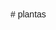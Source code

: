 <!DOCTYPE html>
<html lang="gl">
<head>
  <meta charset="UTF-8">
  <meta name="viewport" content="width=device-width, initial-scale=1.0">
  <title>Tarxetas de Bioloxía: As Plantas</title>
  <!-- Tailwind CSS CDN -->
  <script src="https://cdn.tailwindcss.com"></script>
  <!-- Google Fonts: Montserrat -->
  <link href="https://fonts.googleapis.com/css2?family=Montserrat:wght@400;700&display=swap" rel="stylesheet">
  <!-- React y ReactDOM -->
  <script src="https://unpkg.com/react@18.2.0/umd/react.production.min.js"></script>
  <script src="https://unpkg.com/react-dom@18.2.0/umd/react-dom.production.min.js"></script>
  <!-- Babel para transformar JSX -->
  <script src="https://unpkg.com/@babel/standalone@7.24.7/babel.min.js"></script>
  <style>
    body { 
      font-family: 'Montserrat', sans-serif; 
    }
    @keyframes fadeIn {
      from { opacity: 0; transform: translateY(10px); }
      to { opacity: 1; transform: translateY(0); }
    }
    .animate-fadeIn {
      animation: fadeIn 0.3s ease-in-out;
    }
  </style>
</head>
<body class="bg-black text-white">
  <div id="root"></div>
  <script type="text/babel">
    try {
      const mainFlashcards = [
        {
          question: "Cal é a función principal das raíces nunha planta?",
          options: ["Realizar a fotosíntese", "Absorber auga e nutrientes", "Producir flores", "Soster as follas"],
          correct: 1
        },
        {
          question: "Que parte da planta realiza a fotosíntese?",
          options: ["Raíz", "Talo", "Folla", "Flor"],
          correct: 2
        },
        {
          question: "Como se chama o proceso polo que as plantas producen o seu propio alimento?",
          options: ["Respiración", "Fotosíntese", "Transpiración", "Xerminación"],
          correct: 1
        },
        {
          question: "Que precisan as plantas para realizar a fotosíntese?",
          options: ["Osíxeno e glicosa", "Luz solar, auga e dióxido de carbono", "Só auga", "Só luz solar"],
          correct: 1
        },
        {
          question: "Que tipo de planta non ten flores nin sementes?",
          options: ["Árbores", "Fentos", "Roseiras", "Cactus"],
          correct: 1
        },
        {
          question: "Que parte da flor contén os óvulos?",
          options: ["Pétalos", "Sépalos", "Pistilo", "Estames"],
          correct: 2
        },
        {
          question: "Como se chama a reprodución que implica pole e óvulos?",
          options: ["Asexual", "Sexual", "Por esporas", "Por estacas"],
          correct: 1
        },
        {
          question: "Que tipo de planta ten sementes protexidas dentro de froitos?",
          options: ["Ximnospermas", "Anxiospermas", "Fentos", "Musgos"],
          correct: 1
        },
        {
          question: "Cal é a función do talo?",
          options: ["Absorber auga", "Soster a planta e transportar nutrientes", "Producir sementes", "Realizar a fotosíntese"],
          correct: 1
        },
        {
          question: "Que son os estames nunha flor?",
          options: ["Partes femininas", "Partes masculinas", "Follas modificadas", "Raíces aéreas"],
          correct: 1
        },
        {
          question: "Que tipo de planta é un piñeiro?",
          options: ["Anxiosperma", "Ximnosperma", "Fento", "Musgo"],
          correct: 1
        },
        {
          question: "Que precisan as sementes para xerminar?",
          options: ["Só luz", "Auga, osíxeno e temperatura adecuada", "Só osíxeno", "Só terra"],
          correct: 1
        },
        {
          question: "Que son os musgos?",
          options: ["Plantas con flores", "Plantas sen raíces verdadeiras", "Árbores grandes", "Plantas acuáticas"],
          correct: 1
        },
        {
          question: "Que gas liberan as plantas durante a fotosíntese?",
          options: ["Dióxido de carbono", "Osíxeno", "Nitróxeno", "Hidróxeno"],
          correct: 1
        },
        {
          question: "Que parte da planta protexe a flor antes de que se abra?",
          options: ["Pétalos", "Sépalos", "Pistilo", "Estames"],
          correct: 1
        },
        {
          question: "Que é a clorofila?",
          options: ["Un tipo de raíz", "Un pigmento verde", "Unha semente", "Un tipo de flor"],
          correct: 1
        },
        {
          question: "Que tipo de reprodución NON require polinización?",
          options: ["Sexual", "Asexual", "Por esporas", "Por sementes"],
          correct: 1
        },
        {
          question: "Que son as anxiospermas?",
          options: ["Plantas sen sementes", "Plantas con flores e froitos", "Plantas con esporas", "Plantas sen raíces"],
          correct: 1
        },
        {
          question: "Cal é a función dos pétalos nunha flor?",
          options: ["Protexer a flor", "Atraer insectos", "Producir pole", "Absorber auga"],
          correct: 1
        },
        {
          question: "Que tipo de planta é un fento?",
          options: ["Anxiosperma", "Ximnosperma", "Planta sen sementes", "Planta con flores"],
          correct: 2
        },
        {
          question: "Que transporta o talo desde as raíces ás follas?",
          options: ["Só osíxeno", "Auga e nutrientes", "Só glicosa", "Dióxido de carbono"],
          correct: 1
        },
        {
          question: "Como se chama o proceso polo que as plantas perden auga?",
          options: ["Fotosíntese", "Transpiración", "Respiración", "Polinización"],
          correct: 1
        },
        {
          question: "Que son as ximnospermas?",
          options: ["Plantas con flores", "Plantas con sementes espidas", "Plantas sen raíces", "Plantas acuáticas"],
          correct: 1
        },
        {
          question: "Que parte da planta contén clorofila?",
          options: ["Raíz", "Folla", "Talo", "Flor"],
          correct: 1
        },
        {
          question: "Que precisan as plantas para crecer sans?",
          options: ["Só auga", "Luz, auga, nutrientes e aire", "Só luz", "Só terra"],
          correct: 1
        },
        {
          question: "Que é a polinización?",
          options: ["Produción de follas", "Transferencia de pole", "Absorción de auga", "Crecemento de raíces"],
          correct: 1
        },
        {
          question: "Que tipo de planta é unha roseira?",
          options: ["Ximnosperma", "Anxiosperma", "Fento", "Musgo"],
          correct: 1
        },
        {
          question: "Que producen as plantas durante a fotosíntese?",
          options: ["Dióxido de carbono", "Glicosa e osíxeno", "Só glicosa", "Só osíxeno"],
          correct: 1
        },
        {
          question: "Que son as esporas?",
          options: ["Sementes grandes", "Células reprodutivas dalgunhas plantas", "Follas pequenas", "Raíces aéreas"],
          correct: 1
        },
        {
          question: "Que parte da planta crece baixo terra?",
          options: ["Talo", "Folla", "Raíz", "Flor"],
          correct: 2
        }
      ];

      const secretFlashcards = [
        {
          question: "Que estrutura da planta axuda a fixala ao chan?",
          options: ["Follas", "Raíces", "Flores", "Talo"],
          correct: 1
        },
        {
          question: "Que parte da folla contén os estomas?",
          options: ["Epiderme", "Cloroplastos", "Vainas", "Pétalos"],
          correct: 0
        },
        {
          question: "Que é a savia nas plantas?",
          options: ["Un tipo de flor", "Líquido que transporta nutrientes", "Unha semente", "Un pigmento"],
          correct: 1
        },
        {
          question: "Que tipo de planta ten conos en lugar de froitos?",
          options: ["Anxiospermas", "Ximnospermas", "Fentos", "Musgos"],
          correct: 1
        },
        {
          question: "Que axudan a facer os insectos na polinización?",
          options: ["Producir sementes", "Transportar pole", "Absorber auga", "Realizar fotosíntese"],
          correct: 1
        },
        {
          question: "Que parte da semente se converte na nova planta?",
          options: ["Cotiledóns", "Embrión", "Testa", "Endosperma"],
          correct: 1
        },
        {
          question: "Como se chama a reprodución por estacas ou tubérculos?",
          options: ["Sexual", "Asexual", "Por esporas", "Por polinización"],
          correct: 1
        },
        {
          question: "Que tipo de planta é un carballo?",
          options: ["Fento", "Musgo", "Anxiosperma", "Ximnosperma"],
          correct: 2
        },
        {
          question: "Que función teñen os estomas nas follas?",
          options: ["Absorber luz", "Intercambio de gases", "Producir sementes", "Transportar auga"],
          correct: 1
        },
        {
          question: "Que é o xilema nas plantas?",
          options: ["Un pigmento", "Un tecido que transporta auga", "Unha flor", "Unha semente"],
          correct: 1
        },
        {
          question: "Que tipo de planta necesita moita humidade para vivir?",
          options: ["Cactus", "Fentos", "Piñeiros", "Roseiras"],
          correct: 1
        },
        {
          question: "Que produce o pistilo nunha flor?",
          options: ["Pole", "Óvulos", "Sementes", "Pétalos"],
          correct: 1
        },
        {
          question: "Que é a transpiración nas plantas?",
          options: ["Produción de froitos", "Perda de auga por evaporación", "Absorción de luz", "Crecemento de raíces"],
          correct: 1
        },
        {
          question: "Que tipo de planta é un tomateiro?",
          options: ["Ximnosperma", "Fento", "Anxiosperma", "Musgo"],
          correct: 2
        },
        {
          question: "Que axuda a planta a captar a luz solar?",
          options: ["Raíces", "Follas", "Sépalos", "Estames"],
          correct: 1
        },
        {
          question: "Que son os cloroplastos?",
          options: ["Células que almacenan auga", "Estruturas con clorofila", "Raíces pequenas", "Flores modificadas"],
          correct: 1
        },
        {
          question: "Que tipo de reprodución usan os fentos?",
          options: ["Sementes", "Esporas", "Flores", "Estacas"],
          correct: 1
        },
        {
          question: "Que transporta o floema nas plantas?",
          options: ["Auga", "Osíxeno", "Nutrientes elaborados", "Dióxido de carbono"],
          correct: 2
        },
        {
          question: "Que tipo de planta é un musgo?",
          options: ["Planta con froitos", "Planta sen vasos condutores", "Planta con flores", "Planta con sementes"],
          correct: 1
        },
        {
          question: "Que axuda a dispersar as sementes das anxiospermas?",
          options: ["Raíces", "Follas", "Froitos", "Estomas"],
          correct: 2
        }
      ];

      const FlashcardApp = () => {
        const [currentCard, setCurrentCard] = React.useState(0);
        const [score, setScore] = React.useState(0);
        const [selectedOption, setSelectedOption] = React.useState(null);
        const [isCorrect, setIsCorrect] = React.useState(null);
        const [quizFinished, setQuizFinished] = React.useState(false);
        const [isSecretMode, setIsSecretMode] = React.useState(false);

        const currentFlashcards = isSecretMode ? secretFlashcards : mainFlashcards;

        const handleAnswer = (index) => {
          setSelectedOption(index);
          if (index === currentFlashcards[currentCard].correct) {
            setIsCorrect(true);
            setScore(score + 1);
          } else {
            setIsCorrect(false);
          }
        };

        const nextCard = () => {
          if (currentCard + 1 < currentFlashcards.length) {
            setCurrentCard(currentCard + 1);
            setSelectedOption(null);
            setIsCorrect(null);
          } else {
            setQuizFinished(true);
          }
        };

        const calculateGrade = () => {
          const percentage = (score / currentFlashcards.length) * 10;
          return percentage.toFixed(1);
        };

        const restartQuiz = () => {
          setCurrentCard(0);
          setScore(0);
          setSelectedOption(null);
          setIsCorrect(null);
          setQuizFinished(false);
          setIsSecretMode(false);
        };

        const goToSecretMode = () => {
          setCurrentCard(0);
          setScore(0);
          setSelectedOption(null);
          setIsCorrect(null);
          setQuizFinished(false);
          setIsSecretMode(true);
        };

        return (
          <div className="flex flex-col items-center justify-center min-h-screen bg-black p-4">
            {!quizFinished ? (
              <div className="bg-gray-900 p-6 rounded-lg shadow-lg w-full max-w-md animate-fadeIn">
                <h1 className="text-2xl font-bold text-green-500 mb-4">
                  {isSecretMode ? 'Tarxetas Secretas: As Plantas' : 'Tarxetas: As Plantas'}
                </h1>
                <p className="text-lg text-white mb-4">Pregunta {currentCard + 1} de {currentFlashcards.length}</p>
                <p className="text-xl text-white mb-6">{currentFlashcards[currentCard].question}</p>
                <div className="space-y-4">
                  {currentFlashcards[currentCard].options.map((option, index) => (
                    <button
                      key={index}
                      className={`w-full p-3 rounded-lg text-left transition-all duration-200 ease-in-out ${
                        selectedOption === index
                          ? isCorrect
                            ? 'bg-green-500 text-white'
                            : 'bg-red-500 text-white'
                          : 'bg-gray-700 text-white hover:brightness-110 hover:-translate-y-1'
                      }`}
                      onClick={() => handleAnswer(index)}
                      disabled={selectedOption !== null}
                    >
                      {option}
                    </button>
                  ))}
                </div>
                {selectedOption !== null && (
                  <div className="mt-4 animate-fadeIn">
                    <p className={isCorrect ? 'text-green-500' : 'text-red-500'}>
                      {isCorrect ? 'Correcto!' : 'Incorrecto. A resposta correcta é: ' + currentFlashcards[currentCard].options[currentFlashcards[currentCard].correct]}
                    </p>
                    <button
                      className="mt-4 bg-green-500 text-white p-3 rounded-lg hover:brightness-110 hover:-translate-y-1 transition-all duration-200 ease-in-out"
                      onClick={nextCard}
                    >
                      Seguinte
                    </button>
                  </div>
                )}
              </div>
            ) : (
              <div className="bg-gray-900 p-6 rounded-lg shadow-lg w-full max-w-md text-center animate-fadeIn">
                <h1 className="text-2xl font-bold text-green-500 mb-4">
                  {isSecretMode && calculateGrade() >= 9.0 ? 'Gañaches o xogo!' : 'Cuestionario Completado!'}
                </h1>
                {!isSecretMode && calculateGrade() >= 9.0 && (
                  <h2 className="text-4xl font-bold text-green-500 mb-4">Eres un crack!</h2>
                )}
                <p className="text-lg text-white mb-4">
                  Acertaches {score} de {currentFlashcards.length} preguntas.
                </p>
                <p className="text-xl font-bold text-green-500 mb-6">Nota: {calculateGrade()}/10</p>
                {isSecretMode && calculateGrade() >= 9.0 ? (
                  <button
                    className="bg-green-500 text-white p-3 rounded-lg hover:brightness-110 hover:-translate-y-1 transition-all duration-200 ease-in-out"
                    onClick={restartQuiz}
                  >
                    Reiniciar
                  </button>
                ) : !isSecretMode && calculateGrade() >= 9.0 ? (
                  <button
                    className="bg-green-500 text-white p-3 rounded-lg hover:brightness-110 hover:-translate-y-1 transition-all duration-200 ease-in-out"
                    onClick={goToSecretMode}
                  >
                    Estudar máis
                  </button>
                ) : (
                  <button
                    className="bg-green-500 text-white p-3 rounded-lg hover:brightness-110 hover:-translate-y-1 transition-all duration-200 ease-in-out"
                    onClick={restartQuiz}
                  >
                    Volver comezar
                  </button>
                )}
              </div>
            )}
          </div>
        );
      };

      const root = ReactDOM.createRoot(document.getElementById('root'));
      root.render(<FlashcardApp />);
    } catch (error) {
      console.error('Erro na execución do script:', error);
    }
  </script>
</body>
</html># plantas
